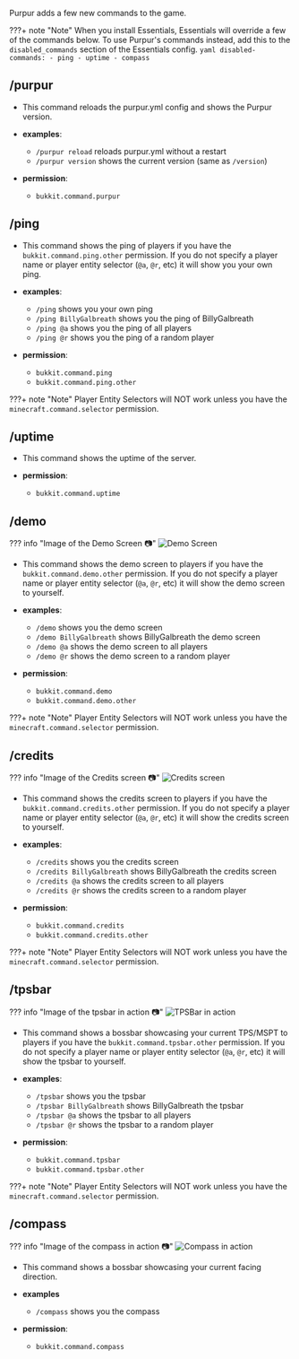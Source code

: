 Purpur adds a few new commands to the game.

???+ note "Note"
    When you install Essentials, Essentials will override a few of the commands below. To use Purpur's commands instead, add this to the `disabled_commands` section of the Essentials config.
    ``` yaml
    disabled-commands:
      - ping
      - uptime
      - compass
    ```

## /purpur
- This command reloads the purpur.yml config and shows the Purpur version.

- **examples**:
    - `/purpur reload` reloads purpur.yml without a restart
    - `/purpur version` shows the current version (same as `/version`)

- **permission**:
    - `bukkit.command.purpur`

## /ping
- This command shows the ping of players if you have the `bukkit.command.ping.other` permission. If you do not specify a player name or player entity selector (`@a`, `@r`, etc) it will show you your own ping.

- **examples**:
    - `/ping` shows you your own ping
    - `/ping BillyGalbreath` shows you the ping of BillyGalbreath
    - `/ping @a` shows you the ping of all players
    - `/ping @r` shows you the ping of a random player

- **permission**:
    - `bukkit.command.ping`
    - `bukkit.command.ping.other`

???+ note "Note"
Player Entity Selectors will NOT work unless you have the `minecraft.command.selector` permission.

## /uptime
- This command shows the uptime of the server.

- **permission**:
    - `bukkit.command.uptime`

## /demo
??? info "Image of the Demo Screen 📷"
    ![Demo Screen](images/demo.png)
- This command shows the demo screen to players if you have the `bukkit.command.demo.other` permission. If you do not specify a player name or player entity selector (`@a`, `@r`, etc) it will show the demo screen to yourself.

- **examples**:
    - `/demo` shows you the demo screen
    - `/demo BillyGalbreath` shows BillyGalbreath the demo screen
    - `/demo @a` shows the demo screen to all players
    - `/demo @r` shows the demo screen to a random player

- **permission**:
    - `bukkit.command.demo`
    - `bukkit.command.demo.other`

???+ note "Note"
Player Entity Selectors will NOT work unless you have the `minecraft.command.selector` permission.

## /credits
??? info "Image of the Credits screen 📷"
    ![Credits screen](images/credits.png)
- This command shows the credits screen to players if you have the `bukkit.command.credits.other` permission. If you do not specify a player name or player entity selector (`@a`, `@r`, etc) it will show the credits screen to yourself.

- **examples**:
    - `/credits` shows you the credits screen
    - `/credits BillyGalbreath` shows BillyGalbreath the credits screen
    - `/credits @a` shows the credits screen to all players
    - `/credits @r` shows the credits screen to a random player

- **permission**:
    - `bukkit.command.credits`
    - `bukkit.command.credits.other`

???+ note "Note"
Player Entity Selectors will NOT work unless you have the `minecraft.command.selector` permission.

## /tpsbar
??? info "Image of the tpsbar in action 📷"
    ![TPSBar in action](images/bossbar.gif)
- This command shows a bossbar showcasing your current TPS/MSPT to players if you have the `bukkit.command.tpsbar.other` permission. If you do not specify a player name or player entity selector (`@a`, `@r`, etc) it will show the tpsbar to yourself.

- **examples**:
    - `/tpsbar` shows you the tpsbar
    - `/tpsbar BillyGalbreath` shows BillyGalbreath the tpsbar
    - `/tpsbar @a` shows the tpsbar to all players
    - `/tpsbar @r` shows the tpsbar to a random player

- **permission**:
    - `bukkit.command.tpsbar`
    - `bukkit.command.tpsbar.other`

???+ note "Note"
Player Entity Selectors will NOT work unless you have the `minecraft.command.selector` permission.

## /compass
??? info "Image of the compass in action 📷"
    ![Compass in action](images/bossbar.gif)
- This command shows a bossbar showcasing your current facing direction.

- **examples**
    - `/compass` shows you the compass

- **permission**:
    - `bukkit.command.compass`
